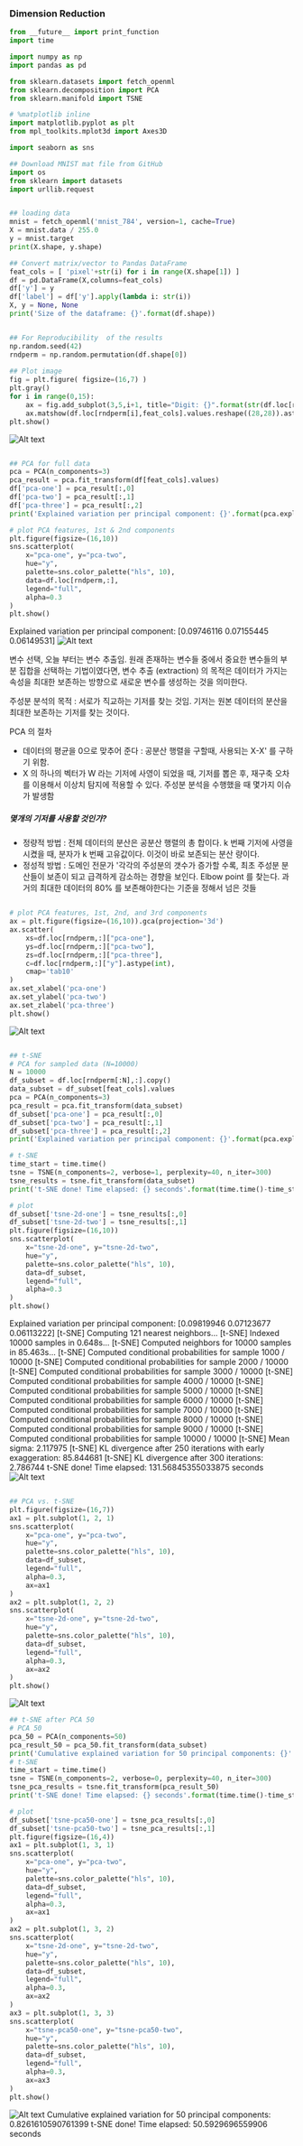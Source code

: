 ### Dimension Reduction

```python
from __future__ import print_function
import time

import numpy as np
import pandas as pd

from sklearn.datasets import fetch_openml
from sklearn.decomposition import PCA
from sklearn.manifold import TSNE

# %matplotlib inline
import matplotlib.pyplot as plt
from mpl_toolkits.mplot3d import Axes3D

import seaborn as sns

## Download MNIST mat file from GitHub
import os
from sklearn import datasets
import urllib.request

```

```python

## loading data
mnist = fetch_openml('mnist_784', version=1, cache=True)
X = mnist.data / 255.0
y = mnist.target
print(X.shape, y.shape)

## Convert matrix/vector to Pandas DataFrame
feat_cols = [ 'pixel'+str(i) for i in range(X.shape[1]) ]
df = pd.DataFrame(X,columns=feat_cols)
df['y'] = y
df['label'] = df['y'].apply(lambda i: str(i))
X, y = None, None
print('Size of the dataframe: {}'.format(df.shape))

```

```python

## For Reproducibility  of the results
np.random.seed(42)
rndperm = np.random.permutation(df.shape[0])
    
## Plot image
fig = plt.figure( figsize=(16,7) )
plt.gray()
for i in range(0,15):
    ax = fig.add_subplot(3,5,i+1, title="Digit: {}".format(str(df.loc[rndperm[i],'label'])) )
    ax.matshow(df.loc[rndperm[i],feat_cols].values.reshape((28,28)).astype(float))
plt.show()

```
![Alt text](./res/1.png "dimensionreduction")

```python

## PCA for full data
pca = PCA(n_components=3)
pca_result = pca.fit_transform(df[feat_cols].values)
df['pca-one'] = pca_result[:,0]
df['pca-two'] = pca_result[:,1] 
df['pca-three'] = pca_result[:,2]
print('Explained variation per principal component: {}'.format(pca.explained_variance_ratio_))

# plot PCA features, 1st & 2nd components
plt.figure(figsize=(16,10))
sns.scatterplot(
    x="pca-one", y="pca-two",
    hue="y",
    palette=sns.color_palette("hls", 10),
    data=df.loc[rndperm,:],
    legend="full",
    alpha=0.3
)
plt.show()

```
Explained variation per principal component: [0.09746116 0.07155445 0.06149531]
![Alt text](./res/2.png "dimensionreduction")

변수 선택, 오늘 부터는 변수 추출임. 원래 존재하는 변수들 중에서 중요한 변수들의 부분 집합을 선택하는 기법이였다면, 변수 추출 (extraction) 의 목적은 데이터가 가지는 속성을 최대한 보존하는 방향으로 새로운 변수를 생성하는 것을 의미한다.

주성분 분석의 목적 : 서로가 직교하는 기저를 찾는 것임. 기저는 원본 데이터의 분산을 최대한 보존하는 기저를 찾는 것이다.

PCA 의 절차
- 데이터의 평균을 0으로 맞추어 준다 : 공분산 행렬을 구할때, 사용되는 X-X' 를 구하기 위함. 
- X 의 하나의 벡터가 W 라는 기저에 사영이 되었을 때, 기저를 뽑은 후, 재구축 오차를 이용해서 이상치 탐지에 적용할 수 있다. 주성분 분석을 수행했을 때 몇가지 이슈가 발생함 

##### 몇개의 기저를 사용할 것인가? 

- 정량적 방법 : 전체 데이터의 분산은 공분산 행렬의 총 합이다. k 번째 기저에 사영을 시켰을 때, 분자가 k 번째 고유값이다. 이것이 바로 보존되는 분산 량이다. 
- 정성적 방법 : 도메인 전문가 '각각의 주성분의 갯수가 증가할 수록, 최초 주성분 분산들이 보존이 되고 급격하게 감소하는 경향을 보인다. Elbow point 를 찾는다. 과거의 최대한 데이터의 80% 를 보존해야한다는 기준을 정해서 넘은 것들

```python

# plot PCA features, 1st, 2nd, and 3rd components
ax = plt.figure(figsize=(16,10)).gca(projection='3d')
ax.scatter(
    xs=df.loc[rndperm,:]["pca-one"], 
    ys=df.loc[rndperm,:]["pca-two"], 
    zs=df.loc[rndperm,:]["pca-three"], 
    c=df.loc[rndperm,:]["y"].astype(int),
    cmap='tab10'
)
ax.set_xlabel('pca-one')
ax.set_ylabel('pca-two')
ax.set_zlabel('pca-three')
plt.show()

```
![Alt text](./res/3.png "dimensionreduction")
```python

## t-SNE 
# PCA for sampled data (N=10000)
N = 10000
df_subset = df.loc[rndperm[:N],:].copy()
data_subset = df_subset[feat_cols].values
pca = PCA(n_components=3)
pca_result = pca.fit_transform(data_subset)
df_subset['pca-one'] = pca_result[:,0]
df_subset['pca-two'] = pca_result[:,1] 
df_subset['pca-three'] = pca_result[:,2]
print('Explained variation per principal component: {}'.format(pca.explained_variance_ratio_))

# t-SNE
time_start = time.time()
tsne = TSNE(n_components=2, verbose=1, perplexity=40, n_iter=300)
tsne_results = tsne.fit_transform(data_subset)
print('t-SNE done! Time elapsed: {} seconds'.format(time.time()-time_start))

# plot
df_subset['tsne-2d-one'] = tsne_results[:,0]
df_subset['tsne-2d-two'] = tsne_results[:,1]
plt.figure(figsize=(16,10))
sns.scatterplot(
    x="tsne-2d-one", y="tsne-2d-two",
    hue="y",
    palette=sns.color_palette("hls", 10),
    data=df_subset,
    legend="full",
    alpha=0.3
)
plt.show()

```
Explained variation per principal component: [0.09819946 0.07123677 0.06113222]
[t-SNE] Computing 121 nearest neighbors...
[t-SNE] Indexed 10000 samples in 0.648s...
[t-SNE] Computed neighbors for 10000 samples in 85.463s...
[t-SNE] Computed conditional probabilities for sample 1000 / 10000
[t-SNE] Computed conditional probabilities for sample 2000 / 10000
[t-SNE] Computed conditional probabilities for sample 3000 / 10000
[t-SNE] Computed conditional probabilities for sample 4000 / 10000
[t-SNE] Computed conditional probabilities for sample 5000 / 10000
[t-SNE] Computed conditional probabilities for sample 6000 / 10000
[t-SNE] Computed conditional probabilities for sample 7000 / 10000
[t-SNE] Computed conditional probabilities for sample 8000 / 10000
[t-SNE] Computed conditional probabilities for sample 9000 / 10000
[t-SNE] Computed conditional probabilities for sample 10000 / 10000
[t-SNE] Mean sigma: 2.117975
[t-SNE] KL divergence after 250 iterations with early exaggeration: 85.844681
[t-SNE] KL divergence after 300 iterations: 2.786744
t-SNE done! Time elapsed: 131.56845355033875 seconds
![Alt text](./res/4.png "dimensionreduction")
```python

## PCA vs. t-SNE
plt.figure(figsize=(16,7))
ax1 = plt.subplot(1, 2, 1)
sns.scatterplot(
    x="pca-one", y="pca-two",
    hue="y",
    palette=sns.color_palette("hls", 10),
    data=df_subset,
    legend="full",
    alpha=0.3,
    ax=ax1
)
ax2 = plt.subplot(1, 2, 2)
sns.scatterplot(
    x="tsne-2d-one", y="tsne-2d-two",
    hue="y",
    palette=sns.color_palette("hls", 10),
    data=df_subset,
    legend="full",
    alpha=0.3,
    ax=ax2
)
plt.show()


```
![Alt text](./res/5.png "dimensionreduction")
```python
## t-SNE after PCA 50
# PCA 50
pca_50 = PCA(n_components=50)
pca_result_50 = pca_50.fit_transform(data_subset)
print('Cumulative explained variation for 50 principal components: {}'.format(np.sum(pca_50.explained_variance_ratio_)))
# t-SNE
time_start = time.time()
tsne = TSNE(n_components=2, verbose=0, perplexity=40, n_iter=300)
tsne_pca_results = tsne.fit_transform(pca_result_50)
print('t-SNE done! Time elapsed: {} seconds'.format(time.time()-time_start))

# plot
df_subset['tsne-pca50-one'] = tsne_pca_results[:,0]
df_subset['tsne-pca50-two'] = tsne_pca_results[:,1]
plt.figure(figsize=(16,4))
ax1 = plt.subplot(1, 3, 1)
sns.scatterplot(
    x="pca-one", y="pca-two",
    hue="y",
    palette=sns.color_palette("hls", 10),
    data=df_subset,
    legend="full",
    alpha=0.3,
    ax=ax1
)
ax2 = plt.subplot(1, 3, 2)
sns.scatterplot(
    x="tsne-2d-one", y="tsne-2d-two",
    hue="y",
    palette=sns.color_palette("hls", 10),
    data=df_subset,
    legend="full",
    alpha=0.3,
    ax=ax2
)
ax3 = plt.subplot(1, 3, 3)
sns.scatterplot(
    x="tsne-pca50-one", y="tsne-pca50-two",
    hue="y",
    palette=sns.color_palette("hls", 10),
    data=df_subset,
    legend="full",
    alpha=0.3,
    ax=ax3
)
plt.show()
```
![Alt text](./res/6.png "dimensionreduction")
Cumulative explained variation for 50 principal components: 0.8261610590761399
t-SNE done! Time elapsed: 50.5929696559906 seconds

